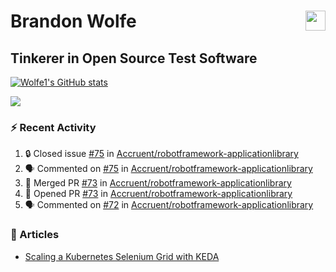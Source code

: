Brandon Wolfe <a href="https://www.linkedin.com/in/brandon-wolfe1" target="_blank" rel="noreferrer"><img src="https://raw.githubusercontent.com/danielcranney/readme-generator/main/public/icons/socials/linkedin.svg" width="32" height="32" align="right"/></a>
==============================
Tinkerer in Open Source Test Software
-----------------------------

<p align="left"><a href="http://www.github.com/Wolfe1"><img src="https://github-readme-stats.vercel.app/api?username=Wolfe1&show_icons=true&hide=&count_private=true&title_color=0891b2&text_color=ffffff&icon_color=0891b2&bg_color=1c1917&hide_border=true&show_icons=true" alt="Wolfe1's GitHub stats" /></a></p>
<p align="left"><a href="http://www.github.com/Wolfe1"><img src="https://github-readme-streak-stats.herokuapp.com/?user=Wolfe1&stroke=ffffff&background=1c1917&ring=0891b2&fire=0891b2&currStreakNum=ffffff&currStreakLabel=0891b2&sideNums=ffffff&sideLabels=ffffff&dates=ffffff&hide_border=true" /></a></p>

### :zap: Recent Activity
<!--START_SECTION:activity-->
1. 🔒 Closed issue [#75](https://github.com/Accruent/robotframework-applicationlibrary/issues/75) in [Accruent/robotframework-applicationlibrary](https://github.com/Accruent/robotframework-applicationlibrary)
2. 🗣 Commented on [#75](https://github.com/Accruent/robotframework-applicationlibrary/issues/75) in [Accruent/robotframework-applicationlibrary](https://github.com/Accruent/robotframework-applicationlibrary)
3. 🎉 Merged PR [#73](https://github.com/Accruent/robotframework-applicationlibrary/pull/73) in [Accruent/robotframework-applicationlibrary](https://github.com/Accruent/robotframework-applicationlibrary)
4. 💪 Opened PR [#73](https://github.com/Accruent/robotframework-applicationlibrary/pull/73) in [Accruent/robotframework-applicationlibrary](https://github.com/Accruent/robotframework-applicationlibrary)
5. 🗣 Commented on [#72](https://github.com/Accruent/robotframework-applicationlibrary/issues/72) in [Accruent/robotframework-applicationlibrary](https://github.com/Accruent/robotframework-applicationlibrary)
<!--END_SECTION:activity-->

### :newspaper: Articles
- [Scaling a Kubernetes Selenium Grid with KEDA](https://www.linkedin.com/pulse/scaling-kubernetes-selenium-grid-keda-brandon-wolfe)
